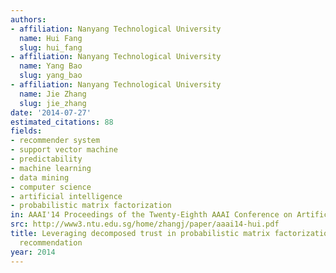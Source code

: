 ```yaml
---
authors:
- affiliation: Nanyang Technological University
  name: Hui Fang
  slug: hui_fang
- affiliation: Nanyang Technological University
  name: Yang Bao
  slug: yang_bao
- affiliation: Nanyang Technological University
  name: Jie Zhang
  slug: jie_zhang
date: '2014-07-27'
estimated_citations: 88
fields:
- recommender system
- support vector machine
- predictability
- machine learning
- data mining
- computer science
- artificial intelligence
- probabilistic matrix factorization
in: AAAI'14 Proceedings of the Twenty-Eighth AAAI Conference on Artificial Intelligence
src: http://www3.ntu.edu.sg/home/zhangj/paper/aaai14-hui.pdf
title: Leveraging decomposed trust in probabilistic matrix factorization for effective
  recommendation
year: 2014
---
```

